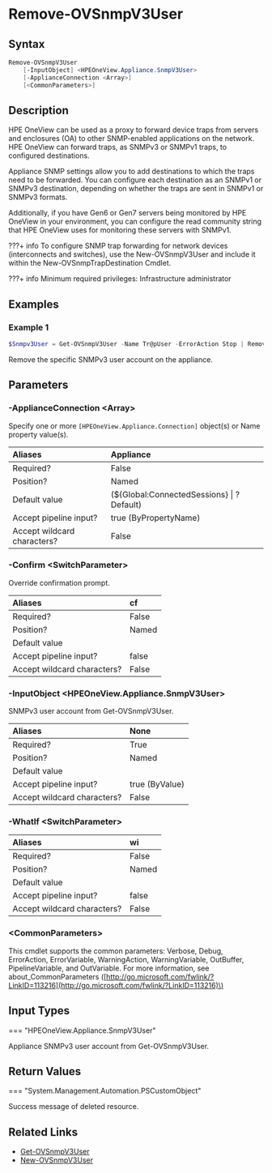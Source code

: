 ﻿---
description: Remove SNMPv3 user from appliance.
---

# Remove-OVSnmpV3User

## Syntax

```powershell
Remove-OVSnmpV3User
    [-InputObject] <HPEOneView.Appliance.SnmpV3User>
    [-ApplianceConnection <Array>]
    [<CommonParameters>]
```

## Description

HPE OneView can be used as a proxy to forward device traps from servers and enclosures (OA) to other SNMP-enabled applications on the network. HPE OneView can forward traps, as SNMPv3 or SNMPv1 traps, to configured destinations.

Appliance SNMP settings allow you to add destinations to which the traps need to be forwarded. You can configure each destination as an SNMPv1 or SNMPv3 destination, depending on whether the traps are sent in SNMPv1 or SNMPv3 formats. 

Additionally, if you have Gen6 or Gen7 servers being monitored by HPE OneView in your environment, you can configure the read community string that HPE OneView uses for monitoring these servers with SNMPv1. 

???+ info
    To configure SNMP trap forwarding for network devices (interconnects and switches), use the New-OVSnmpV3User and include it within the New-OVSnmpTrapDestination Cmdlet.


???+ info
    Minimum required privileges: Infrastructure administrator
    

## Examples

###  Example 1 

```powershell
$Snmpv3User = Get-OVSnmpV3User -Name Tr@pUser -ErrorAction Stop | Remove-OVSnmpV3User
```

Remove the specific SNMPv3 user account on the appliance.

## Parameters

### -ApplianceConnection &lt;Array&gt;

Specify one or more `[HPEOneView.Appliance.Connection]` object(s) or Name property value(s).

| Aliases | Appliance |
| :--- | :--- |
| Required? | False |
| Position? | Named |
| Default value | (${Global:ConnectedSessions} &vert; ? Default) |
| Accept pipeline input? | true (ByPropertyName) |
| Accept wildcard characters? | False |

### -Confirm &lt;SwitchParameter&gt;

Override confirmation prompt.

| Aliases | cf |
| :--- | :--- |
| Required? | False |
| Position? | Named |
| Default value |  |
| Accept pipeline input? | false |
| Accept wildcard characters? | False |

### -InputObject &lt;HPEOneView.Appliance.SnmpV3User&gt;

SNMPv3 user account from Get-OVSnmpV3User.

| Aliases | None |
| :--- | :--- |
| Required? | True |
| Position? | Named |
| Default value |  |
| Accept pipeline input? | true (ByValue) |
| Accept wildcard characters? | False |

### -WhatIf &lt;SwitchParameter&gt;



| Aliases | wi |
| :--- | :--- |
| Required? | False |
| Position? | Named |
| Default value |  |
| Accept pipeline input? | false |
| Accept wildcard characters? | False |

### &lt;CommonParameters&gt;

This cmdlet supports the common parameters: Verbose, Debug, ErrorAction, ErrorVariable, WarningAction, WarningVariable, OutBuffer, PipelineVariable, and OutVariable. For more information, see about\_CommonParameters \([http://go.microsoft.com/fwlink/?LinkID=113216](http://go.microsoft.com/fwlink/?LinkID=113216)\)

## Input Types

=== "HPEOneView.Appliance.SnmpV3User"
 
Appliance SNMPv3 user account from Get-OVSnmpV3User.
 

## Return Values

=== "System.Management.Automation.PSCustomObject"
 
Success message of deleted resource.
 

## Related Links

* [Get-OVSnmpV3User](../appliance/get-ovsnmpv3user.md)
* [New-OVSnmpV3User](new-ovsnmpv3user.md)
